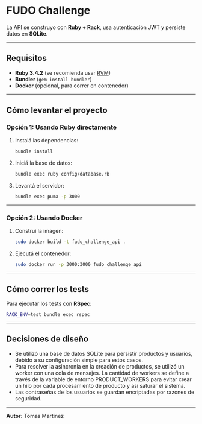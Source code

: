 # FUDO Challenge

La API se construyo con **Ruby + Rack**, usa autenticación JWT y persiste datos en **SQLite**.

---

## Requisitos

- **Ruby 3.4.2** (se recomienda usar [RVM](https://rvm.io/rvm/install))
- **Bundler** (`gem install bundler`)
- **Docker** (opcional, para correr en contenedor)

---

## Cómo levantar el proyecto

### Opción 1: Usando Ruby directamente

1. Instalá las dependencias:
   ```sh
   bundle install
   ```
2. Iniciá la base de datos:
   ```sh
   bundle exec ruby config/database.rb
   ```
3. Levantá el servidor:
   ```sh
   bundle exec puma -p 3000
   ```

---

### Opción 2: Usando Docker

1. Construí la imagen:
   ```sh
   sudo docker build -t fudo_challenge_api .
   ```
2. Ejecutá el contenedor:
   ```sh
   sudo docker run -p 3000:3000 fudo_challenge_api
   ```

---

## Cómo correr los tests

Para ejecutar los tests con **RSpec**:

```sh
RACK_ENV=test bundle exec rspec
```

---

## Decisiones de diseño

- Se utilizó una base de datos SQLite para persistir productos y usuarios, debido a su configuración simple para estos casos.
- Para resolver la asincronía en la creación de productos, se utilizó un worker con una cola de mensajes. La cantidad de workers se define a través de la variable de entorno PRODUCT_WORKERS para evitar crear un hilo por cada procesamiento de producto y así saturar el sistema.
- Las contraseñas de los usuarios se guardan encriptadas por razones de seguridad.

---

**Autor:** Tomas Martinez  

